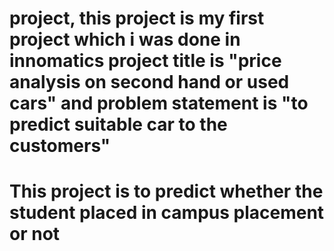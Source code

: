 # project, this project is my first project which i was done in innomatics project title is "price analysis on second hand or used cars" and problem statement is "to predict suitable car to the customers"
# This project is to predict whether the student placed in campus placement or not
